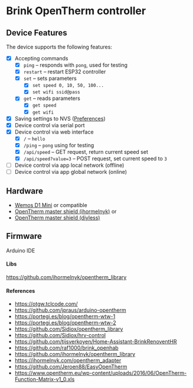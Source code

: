 # Brink OpenTherm controller

## Device Features

The device supports the following features:

- [x] Accepting commands
    - [x] `ping` – responds with `pong`, used for testing  
    - [x] `restart` – restart ESP32 controller
    - [x] `set` – sets parameters  
        - [x] `set speed 0, 10, 50, 100...`  
        - [x] `set wifi ssid@pass`  
    - [x] `get` – reads parameters  
        - [x] `get speed`  
        - [x] `get wifi`
- [x] Saving settings to NVS ([Preferences](https://docs.arduino.cc/libraries/preferences/))  
- [x] Device control via serial port  
- [x] Device control via web interface
    - [x] `/` –  `hello`   
    - [x] `/ping` – `pong` using for testing
    - [x] `/api/speed` – GET request, return current speed set
    - [x] `/api/speed?value=3` – POST request, set current speed to `3`
- [ ] Device control via app local network (offline)  
- [ ] Device control via app global network (online)  

## Hardware
- [Wemos D1 Mini](https://www.wemos.cc/en/latest/d1/d1_mini.html) or compatible
- [OpenTherm master shield (ihormelnyk)](https://ihormelnyk.com/opentherm_adapter) or
- [OpenTherm master shield (diyless)](https://diyless.com/product/master-opentherm-shield)

## Firmware
Arduino IDE

#### Libs
https://github.com/ihormelnyk/opentherm_library

#### References
- https://otgw.tclcode.com/
- https://github.com/jpraus/arduino-opentherm
- https://portegi.es/blog/opentherm-wtw-1
- https://portegi.es/blog/opentherm-wtw-2
- https://github.com/Sidiox/opentherm_library
- https://github.com/Sidiox/hrv-control
- https://github.com/tijsverkoyen/Home-Assistant-BrinkRenoventHR
- https://github.com/raf1000/brink_openhab
- https://github.com/ihormelnyk/opentherm_library
- https://ihormelnyk.com/opentherm_adapter
- https://github.com/Jeroen88/EasyOpenTherm
- https://www.opentherm.eu/wp-content/uploads/2016/06/OpenTherm-Function-Matrix-v1_0.xls
